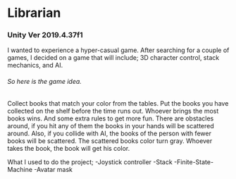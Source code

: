 # Librarian
### Unity Ver 2019.4.37f1
 
I wanted to experience a hyper-casual game. After searching for a couple of games, I decided on a game that will include; 3D character control, stack mechanics, and AI.
###### So here is the game idea.
Collect books that match your color from the tables. Put the books you have collected on the shelf before the time runs out. Whoever brings the most books wins. And some extra rules to get more fun. There are obstacles around, if you hit any of them the books in your hands will be scattered around. Also, if you collide with AI, the books of the person with fewer books will be scattered. The scattered books color turn gray. Whoever takes the book, the book will get his color.

What I used to do the project;
  -Joystick controller
  -Stack
  -Finite-State-Machine
  -Avatar mask
